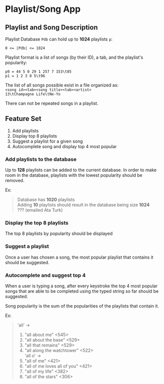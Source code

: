 # Playlist/Song App
## Playlist and Song Description
Playlist Database `Pdb` can hold up to **1024** playlists `p`:

`0 <= |Pdb| <= 1024`

Playlist format is a list of songs (by their ID), a tab, and the playlist's popularity:

`p0 = 44 5 0 29 1 257 7 153\t85`  
`p1 = 1 2 3 8 5\t96`

The list of all songs possible exist in a file organized as:  
`<song id><tab><song title><tab><artist>`  
`13\tChampagne Life\tNe-Yo`

There can not be repeated songs in a playlist.

## Feature Set
1. Add playlists
2. Display top 8 playlists
3. Suggest a playlist for a given song
4. Autocomplete song and display top 4 most popular

### Add playlists to the database
Up to **128** playlists can be added to the current database. In order to make room in the database, playlists with the lowest popularity should be removed.  

Ex:  
> Database has **1020** playlists  
> Adding **10** playlists should result in the database being size **1024**  
> ??? (emailed Ata Turk)

### Display the top 8 playlists
The top 8 playlists by popularity should be displayed

### Suggest a playlist
Once a user has chosen a song, the most popular playlist that contains it should be suggested. 

### Autocomplete and suggest top 4
When a user is typing a song, after every keystroke the top 4 most popular songs that are able to be completed using the typed string so far should be suggested.

Song popularity is the sum of the popularities of the playlists that contain it.

Ex:
> 'all' ->  
> 1. "all about me" <545>  
> 2. "all about the base" <529>  
> 3. "all that remains" <529>  
> 4. "all along the watchtower" <522>  
> 'all o' ->  
> 1. "all of me" <421>   
> 2. "all of me loves all of you" <421>  
> 3. "all of my life" <382>  
> 4. "all of the stars" <306>  


